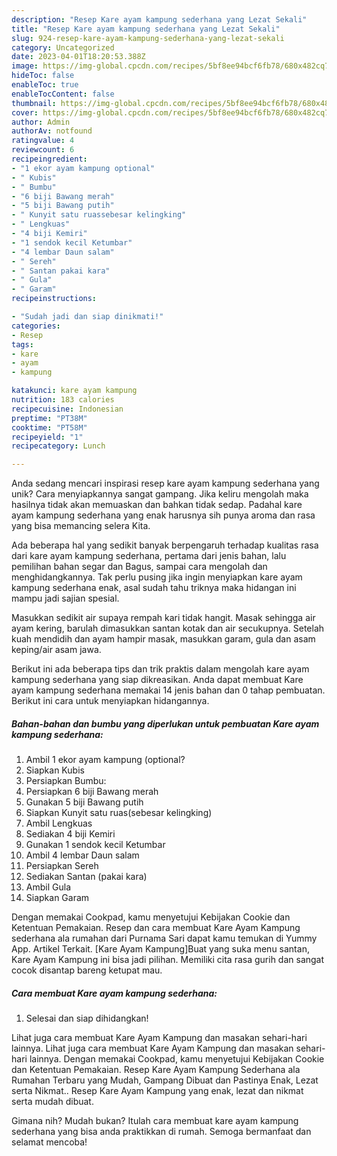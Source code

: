 ```yaml
---
description: "Resep Kare ayam kampung sederhana yang Lezat Sekali"
title: "Resep Kare ayam kampung sederhana yang Lezat Sekali"
slug: 924-resep-kare-ayam-kampung-sederhana-yang-lezat-sekali
category: Uncategorized
date: 2023-04-01T18:20:53.388Z
image: https://img-global.cpcdn.com/recipes/5bf8ee94bcf6fb78/680x482cq70/kare-ayam-kampung-sederhana-foto-resep-utama.jpg
hideToc: false
enableToc: true
enableTocContent: false
thumbnail: https://img-global.cpcdn.com/recipes/5bf8ee94bcf6fb78/680x482cq70/kare-ayam-kampung-sederhana-foto-resep-utama.jpg
cover: https://img-global.cpcdn.com/recipes/5bf8ee94bcf6fb78/680x482cq70/kare-ayam-kampung-sederhana-foto-resep-utama.jpg
author: Admin
authorAv: notfound
ratingvalue: 4
reviewcount: 6
recipeingredient:
- "1 ekor ayam kampung optional"
- " Kubis"
- " Bumbu"
- "6 biji Bawang merah"
- "5 biji Bawang putih"
- " Kunyit satu ruassebesar kelingking"
- " Lengkuas"
- "4 biji Kemiri"
- "1 sendok kecil Ketumbar"
- "4 lembar Daun salam"
- " Sereh"
- " Santan pakai kara"
- " Gula"
- " Garam"
recipeinstructions:

- "Sudah jadi dan siap dinikmati!"
categories:
- Resep
tags:
- kare
- ayam
- kampung

katakunci: kare ayam kampung 
nutrition: 183 calories
recipecuisine: Indonesian
preptime: "PT38M"
cooktime: "PT58M"
recipeyield: "1"
recipecategory: Lunch

---
```





Anda sedang mencari inspirasi resep kare ayam kampung sederhana yang unik? Cara menyiapkannya sangat gampang. Jika keliru mengolah maka hasilnya tidak akan memuaskan dan bahkan tidak sedap. Padahal kare ayam kampung sederhana yang enak harusnya sih punya aroma dan rasa yang bisa memancing selera Kita.





Ada beberapa hal yang sedikit banyak berpengaruh terhadap kualitas rasa dari kare ayam kampung sederhana, pertama dari jenis bahan, lalu pemilihan bahan segar dan Bagus, sampai cara mengolah dan menghidangkannya. Tak perlu pusing jika ingin menyiapkan kare ayam kampung sederhana enak,      asal sudah tahu triknya maka hidangan ini mampu jadi sajian spesial.














Masukkan sedikit air supaya rempah kari tidak hangit. Masak sehingga air ayam kering, barulah dimasukkan santan kotak dan air secukupnya. Setelah kuah mendidih dan ayam hampir masak, masukkan garam, gula dan asam keping/air asam jawa.






Berikut ini ada beberapa tips dan trik praktis dalam mengolah kare ayam kampung sederhana yang siap dikreasikan. Anda dapat membuat Kare ayam kampung sederhana memakai 14 jenis bahan dan 0 tahap pembuatan. Berikut ini cara untuk menyiapkan hidangannya.

<!--inarticleads1-->

##### Bahan-bahan dan bumbu yang diperlukan untuk pembuatan Kare ayam kampung sederhana:

1. Ambil 1 ekor ayam kampung (optional?
1. Siapkan  Kubis
1. Persiapkan  Bumbu:
1. Persiapkan 6 biji Bawang merah
1. Gunakan 5 biji Bawang putih
1. Siapkan  Kunyit satu ruas(sebesar kelingking)
1. Ambil  Lengkuas
1. Sediakan 4 biji Kemiri
1. Gunakan 1 sendok kecil Ketumbar
1. Ambil 4 lembar Daun salam
1. Persiapkan  Sereh
1. Sediakan  Santan (pakai kara)
1. Ambil  Gula
1. Siapkan  Garam


Dengan memakai Cookpad, kamu menyetujui Kebijakan Cookie dan Ketentuan Pemakaian. Resep dan cara membuat Kare Ayam Kampung sederhana ala rumahan dari Purnama Sari dapat kamu temukan di Yummy App. Artikel Terkait. [Kare Ayam Kampung]Buat yang suka menu santan, Kare Ayam Kampung ini bisa jadi pilihan. Memiliki cita rasa gurih dan sangat cocok disantap bareng ketupat mau. 

<!--inarticleads2-->

##### Cara membuat Kare ayam kampung sederhana:


1. Selesai dan siap dihidangkan!

Lihat juga cara membuat Kare Ayam Kampung dan masakan sehari-hari lainnya. Lihat juga cara membuat Kare Ayam Kampung dan masakan sehari-hari lainnya. Dengan memakai Cookpad, kamu menyetujui Kebijakan Cookie dan Ketentuan Pemakaian. Resep Kare Ayam Kampung Sederhana ala Rumahan Terbaru yang Mudah, Gampang Dibuat dan Pastinya Enak, Lezat serta Nikmat.. Resep Kare Ayam Kampung yang enak, lezat dan nikmat serta mudah dibuat. 

Gimana nih? Mudah bukan? Itulah cara membuat kare ayam kampung sederhana yang bisa anda praktikkan di rumah. Semoga bermanfaat dan selamat mencoba!
